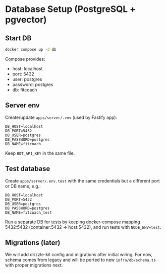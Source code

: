 # Database Setup (PostgreSQL + pgvector)

## Start DB

```bash
docker compose up -d db
```

Compose provides:
- host: localhost
- port: 5432
- user: postgres
- password: postgres
- db: fitcoach

## Server env
Create/update `apps/server/.env` (used by Fastify app):

```
DB_HOST=localhost
DB_PORT=5432
DB_USER=postgres
DB_PASSWORD=postgres
DB_NAME=fitcoach
```

Keep `BOT_API_KEY` in the same file.

## Test database
Create `apps/server/.env.test` with the same credentials but a different port or DB name, e.g.:

```
DB_HOST=localhost
DB_PORT=5432
DB_USER=postgres
DB_PASSWORD=postgres
DB_NAME=fitcoach_test
```

Run a separate DB for tests by keeping docker-compose mapping 5432:5432 (container:5432 -> host:5432), and run tests with `NODE_ENV=test`.

## Migrations (later)
We will add drizzle-kit config and migrations after initial wiring. For now, schema comes from legacy and will be ported to new `infra/db/schema.ts` with proper migrations next.
